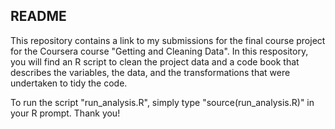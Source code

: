 ## README
This repository contains a link to my submissions for the final course project for the Coursera course "Getting and Cleaning Data". In this respository, you will find an R script to clean the project data and a code book that describes the variables, the data, and the transformations that were undertaken to tidy the code.

To run the script "run_analysis.R", simply type "source(run_analysis.R)" in your R prompt.
Thank you!
